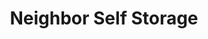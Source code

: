 ---
title: "Neighbor Self Storage"
url: /frisco/neighbor-self-storage-frisco-street/
shop: storage rental
---